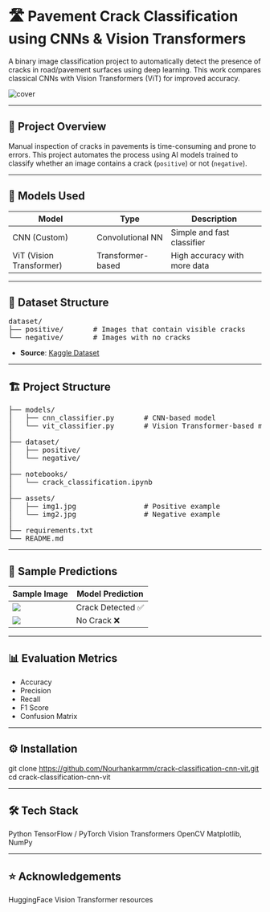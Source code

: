 # 🛣️ Pavement Crack Classification using CNNs & Vision Transformers

A binary image classification project to automatically detect the presence of cracks in road/pavement surfaces using deep learning. This work compares classical CNNs with Vision Transformers (ViT) for improved accuracy.

![cover](assets/cover.jpg) <!-- صورة توضيحية عامة لو حابة -->

---

## 🚀 Project Overview

Manual inspection of cracks in pavements is time-consuming and prone to errors. This project automates the process using AI models trained to classify whether an image contains a crack (`positive`) or not (`negative`).

---

## 🧠 Models Used

| Model           | Type              | Description                       |
|----------------|-------------------|-----------------------------------|
| CNN (Custom)   | Convolutional NN  | Simple and fast classifier        |
| ViT (Vision Transformer) | Transformer-based | High accuracy with more data       |

---

## 📁 Dataset Structure

<pre>
dataset/
├── positive/       # Images that contain visible cracks
└── negative/       # Images with no cracks
</pre>

- **Source**: [Kaggle Dataset](https://www.kaggle.com/datasets/oluwaseunad/concrete-and-pavement-crack-images)

---

## 🏗️ Project Structure

<pre>
├── models/
│   ├── cnn_classifier.py       # CNN-based model
│   └── vit_classifier.py       # Vision Transformer-based model
│
├── dataset/
│   ├── positive/
│   └── negative/
│
├── notebooks/
│   └── crack_classification.ipynb
│
├── assets/
│   ├── img1.jpg                # Positive example
│   └── img2.jpg                # Negative example
│
├── requirements.txt
└── README.md
</pre>

---

## 🧪 Sample Predictions

| Sample Image        | Model Prediction     |
|---------------------|----------------------|
| ![](assets/img1.jpg) | Crack Detected ✅     |
| ![](assets/img2.jpg) | No Crack ❌           |

---

## 📊 Evaluation Metrics

- Accuracy
- Precision
- Recall
- F1 Score
- Confusion Matrix

---

## ⚙️ Installation

git clone https://github.com/Nourhankarmm/crack-classification-cnn-vit.git
cd crack-classification-cnn-vit

---

## 🛠️ Tech Stack

Python
TensorFlow / PyTorch
Vision Transformers
OpenCV
Matplotlib, NumPy

---

## ⭐ Acknowledgements

HuggingFace Vision Transformer resources
